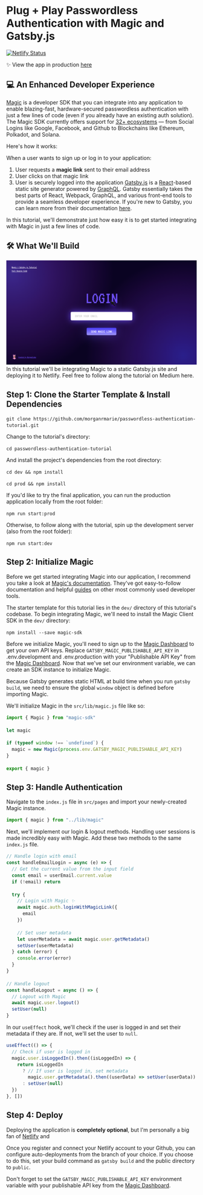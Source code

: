 # Plug + Play Passwordless Authentication with Magic and Gatsby.js

[![Netlify Status](https://api.netlify.com/api/v1/badges/c67c9cb5-77f0-47a8-991c-f4603b84e7ff/deploy-status)](https://app.netlify.com/sites/magic-gatsby/deploys)

✨ View the app in production [here](https://magic-gatsby.netlify.app)

## 💻 An Enhanced Developer Experience

[Magic](https://magic.link/) is a developer SDK that you can integrate into any application to enable blazing-fast, hardware-secured passwordless authentication with just a few lines of code (even if you already have an existing auth solution). The Magic SDK currently offers support for [32+ ecosystems](https://docs.magic.link/#start-building) — from Social Logins like Google, Facebook, and Github to Blockchains like Ethereum, Polkadot, and Solana.

Here's how it works:

When a user wants to sign up or log in to your application:

1. User requests a **magic link** sent to their email address
2. User clicks on that magic link
3. User is securely logged into the application
   [Gatsby.js](https://gatsbyjs.com) is a [React](https://reactjs.org/)-based static site generator powered by [GraphQL](https://graphql.org/learn/). Gatsby essentially takes the best parts of React, Webpack, GraphQL, and various front-end tools to provide a seamless developer experience. If you're new to Gatsby, you can learn more from their documentation [here](https://www.gatsbyjs.com/docs).

In this tutorial, we'll demonstrate just how easy it is to get started integrating with Magic in just a few lines of code.

## 🛠 What We'll Build

![Preview Image](app_preview.png)
In this tutorial we'll be integrating Magic to a static Gatsby.js site and deploying it to Netlify. Feel free to follow along the tutorial on Medium here.

## Step 1: Clone the Starter Template & Install Dependencies

`git clone https://github.com/morganrmarie/passwordless-authentication-tutorial.git`

Change to the tutorial's directory:

`cd passwordless-authentication-tutorial`

And install the project's dependencies from the root directory:

`cd dev && npm install`

`cd prod && npm install`

If you'd like to try the final application, you can run the production application locally from the root folder:

`npm run start:prod`

Otherwise, to follow along with the tutorial, spin up the development server (also from the root folder):

`npm run start:dev`

## Step 2: Initialize Magic

Before we get started integrating Magic into our application, I recommend you take a look at [Magic's documentation](https://docs.magic.link/). They've got easy-to-follow documentation and helpful [guides](https://magic.link/guides) on other most commonly used developer tools.

The starter template for this tutorial lies in the `dev/` directory of this tutorial's codebase. To begin integrating Magic, we'll need to install the Magic Client SDK in the `dev/` directory:

`npm install --save magic-sdk`

Before we initialize Magic, you'll need to sign up to the [Magic Dashboard](https://dashboard.magic.link/signup) to get your own API keys. Replace `GATSBY_MAGIC_PUBLISHABLE_API_KEY` in .env.development and .env.production with your "Publishable API Key" from the [Magic Dashboard](https://dashboard.magic.link/signup).
Now that we've set our environment variable, we can create an SDK instance to initialize Magic.

Because Gatsby generates static HTML at build time when you run `gatsby build`, we need to ensure the global `window` object is defined before importing Magic.

We'll initialize Magic in the `src/lib/magic.js` file like so:

```jsx
import { Magic } from "magic-sdk"

let magic

if (typeof window !== `undefined`) {
  magic = new Magic(process.env.GATSBY_MAGIC_PUBLISHABLE_API_KEY)
}

export { magic }
```

## Step 3: Handle Authentication

Navigate to the `index.js` file in `src/pages` and import your newly-created Magic instance.

```jsx
import { magic } from "../lib/magic"
```

Next, we'll implement our login & logout methods. Handling user sessions is made incredibly easy with Magic. Add these two methods to the same `index.js` file.

```jsx
// Handle login with email
const handleEmailLogin = async (e) => {
  // Get the current value from the input field
  const email = userEmail.current.value
  if (!email) return

  try {
    // Login with Magic ✨
    await magic.auth.loginWithMagicLink({
      email
    })

    // Set user metadata
    let userMetadata = await magic.user.getMetadata()
    setUser(userMetadata)
  } catch (error) {
    console.error(error)
  }
}

// Handle logout
const handleLogout = async () => {
  // Logout with Magic
  await magic.user.logout()
  setUser(null)
}
```

In our `useEffect` hook, we'll check if the user is logged in and set their metadata if they are. If not, we'll set the user to `null`.

```jsx
useEffect(() => {
  // Check if user is logged in
  magic.user.isLoggedIn().then((isLoggedIn) => {
    return isLoggedIn
      ? // If user is logged in, set metadata
        magic.user.getMetadata().then((userData) => setUser(userData))
      : setUser(null)
  })
}, [])
```

## Step 4: Deploy

Deploying the application is **completely optional**, but I'm personally a big fan of [Netlify](https://www.netlify.com/) and

Once you register and connect your Netlify account to your Github, you can configure auto-deployments from the branch of your choice. If you choose to do this, set your build command as `gatsby build` and the public directory to `public`.

Don't forget to set the `GATSBY_MAGIC_PUBLISHABLE_API_KEY` environment variable with your publishable API key from the [Magic Dashboard](https://dashboard.magic.link/signup).
